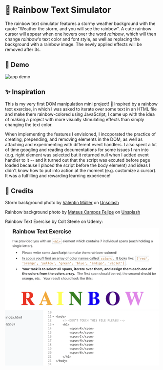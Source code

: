 # 🌈 Rainbow Text Simulator 


The rainbow text simulator features a stormy weather background with the quote "Weather the storm, and you will see the rainbow". A cute rainbow cursor will appear when one hovers over the word *rainbow*, which will then change *rainbow*'s text color and font style, as well as replacing the background with a rainbow image. The newly applied effects will be removed after 3s.


## 🎉 Demo 

![app demo](Assets/rainbow-demo.gif)


## ✨ Inspiration

This is my very first DOM manipulation mini project! 🌈 Inspired by a rainbow text exercise, in which I was asked to iterate over some text in an HTML file and make them rainbow-colored using JavaScript, I came up with the idea of making a project with more visually stimulating effects than simply changing the text color. 

When implementing the features I envisioned, I incoporated the practice of creating, prepending, and removing elements in the DOM, as well as attaching and experimenting with different event handlers. I also spent a lot of time googling and reading documentations for some issues I ran into (e.g. right element was selected but it returned null when I added event handler to it -- and it turned out that the script was excuted before page loaded because I placed the script before the body element) and ideas I didn't know how to put into action at the moment (e.g. customize a cursor). It was a fulfilling and rewarding learning experience!


## 👏 Credits

Storm background photo by <a href="https://unsplash.com/@wackeltin_meem?utm_source=unsplash&utm_medium=referral&utm_content=creditCopyText">Valentin Müller</a> on <a href="https://unsplash.com/s/photos/storm?utm_source=unsplash&utm_medium=referral&utm_content=creditCopyText">Unsplash</a>

Rainbow background photo by <a href="https://unsplash.com/@matcfelipe?utm_source=unsplash&utm_medium=referral&utm_content=creditCopyText">Mateus Campos Felipe</a> on <a href="https://unsplash.com/s/photos/rainbow?utm_source=unsplash&utm_medium=referral&utm_content=creditCopyText">Unsplash</a>

Rainbow Text Exercise by Colt Steele on Udemy:

![exercise](Assets/rainbow-text-exercise.png)
